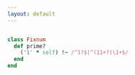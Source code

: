 ```yaml
---
layout: default
---
```


``` ruby test

class Fixnum
  def prime?
    ('1' * self) !~ /^1?$|^(11+?)\1+$/
  end
end

```
